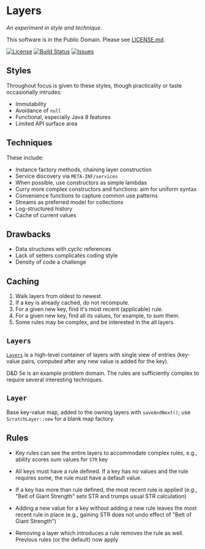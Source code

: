 # Layers

_An experiment in style and technique_.

This software is in the Public Domain.  Please see [LICENSE.md](LICENSE.md).

[![License](https://img.shields.io/badge/license-PD-blue.svg)](http://unlicense.org)
[![Build Status](https://circleci.com/gh/binkley/layers-java.svg?style=shield&circle-token=d86febce0a23cfc4f2aca122d5f5d78b9d177e47)](https://circleci.com/gh/binkley/layers-java)
[![Issues](https://img.shields.io/github/issues/binkley/layers-java.svg)](https://github.com/binkley/layers-java/issues)

## Styles

Throughout focus is given to these styles, though practicality or taste 
occasionally intrudes:

* Immutability
* Avoidance of `null`
* Functional, especially Java 8 features
* Limited API surface area

## Techniques

These include:

* Instance factory methods, chaining layer construction
* Service discovery via `META-INF/services`
* When possible, use constructors as simple lambdas
* Curry more complex constructors and functions: aim for uniform syntax
* Convenience functions to capture common use patterns
* Streams as preferred model for collections
* Log-structured history
* Cache of current values

## Drawbacks

* Data structures with cyclic references
* Lack of setters complicates coding style
* Density of code a challenge

## Caching

1. Walk layers from oldest to newest.
2. If a key is already cached, do not recompute.
3. For a given new key, find it's most recent (applicable) rule.
4. For a given new key, find all its values, for example, to sum them.
5. Some rules may be complex, and be interested in the all layers.

## `Layers`

[`Layers`](layers-lib/src/main/java/hm/binkley/layers/Layers.java) is a
high-level container of layers with single view of entries (key-value pairs,
computed after any new value is added for the key).

D&amp;D 5e is an example problem domain.  The rules are sufficiently complex to require several interesting techniques.

## `Layer`

Base key-value map, added to the owning layers with `saveAndNext()`; use `ScratchLayer::new` for a blank map factory.

## Rules

* Key rules can see the entire layers to accommodate complex rules, e.g.,
  ability scores sum values for `STR` key

* All keys must have a rule defined.  If a key has no values and the rule
  requires some, the rule must have a default value.
  
* If a key has more than rule defined, the most recent rule is applied (e.g.,
  "Belt of Giant Strength" sets STR and trumps usual STR calculation)
  
* Adding a new value for a key without adding a new rule leaves the most
  recent rule in place (e.g., gaining STR does not undo effect of "Belt of
  Giant Strength")

* Removing a layer which introduces a rule removes the rule as well.  Previous
  rules (or the default) now apply
